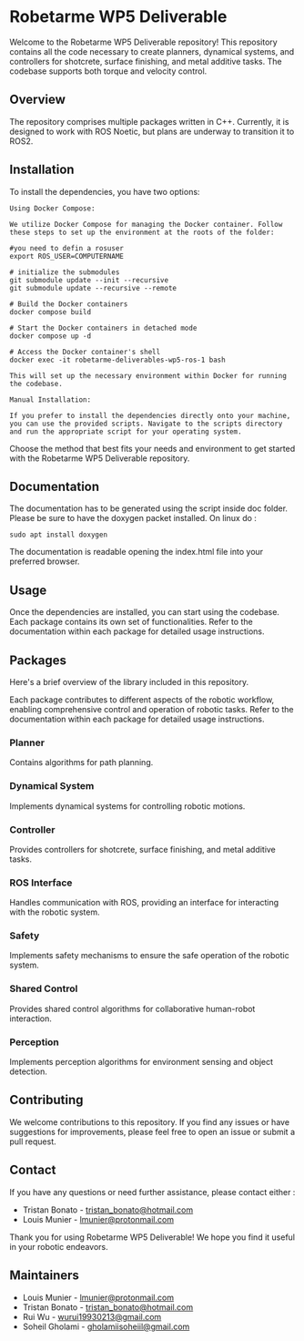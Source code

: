 # Robetarme WP5 Deliverable

Welcome to the Robetarme WP5 Deliverable repository! This repository contains all the code necessary to create planners, dynamical systems, and controllers for shotcrete, surface finishing, and metal additive tasks. The codebase supports both torque and velocity control.

## Overview

The repository comprises multiple packages written in C++. Currently, it is designed to work with ROS Noetic, but plans are underway to transition it to ROS2.

## Installation

To install the dependencies, you have two options:

    Using Docker Compose:

    We utilize Docker Compose for managing the Docker container. Follow these steps to set up the environment at the roots of the folder:

    #you need to defin a rosuser
    export ROS_USER=COMPUTERNAME

    # initialize the submodules
    git submodule update --init --recursive
    git submodule update --recursive --remote

    # Build the Docker containers
    docker compose build

    # Start the Docker containers in detached mode
    docker compose up -d

    # Access the Docker container's shell
    docker exec -it robetarme-deliverables-wp5-ros-1 bash

    This will set up the necessary environment within Docker for running the codebase.

    Manual Installation:

    If you prefer to install the dependencies directly onto your machine, you can use the provided scripts. Navigate to the scripts directory and run the appropriate script for your operating system.

Choose the method that best fits your needs and environment to get started with the Robetarme WP5 Deliverable repository.

## Documentation

The documentation has to be generated using the script inside doc folder. Please be sure to have the doxygen packet installed. On linux do :

    sudo apt install doxygen

The documentation is readable opening the index.html file into your preferred browser.

## Usage

Once the dependencies are installed, you can start using the codebase. Each package contains its own set of functionalities. Refer to the documentation within each package for detailed usage instructions.

## Packages

Here's a brief overview of the library included in this repository.

Each package contributes to different aspects of the robotic workflow, enabling comprehensive control and operation of robotic tasks. Refer to the documentation within each package for detailed usage instructions.

### Planner

Contains algorithms for path planning.

### Dynamical System

Implements dynamical systems for controlling robotic motions.

### Controller

Provides controllers for shotcrete, surface finishing, and metal additive tasks.

### ROS Interface

Handles communication with ROS, providing an interface for interacting with the robotic system.

### Safety

Implements safety mechanisms to ensure the safe operation of the robotic system.

### Shared Control

Provides shared control algorithms for collaborative human-robot interaction.

### Perception

Implements perception algorithms for environment sensing and object detection.

## Contributing

We welcome contributions to this repository. If you find any issues or have suggestions for improvements, please feel free to open an issue or submit a pull request.

## Contact

If you have any questions or need further assistance, please contact either :

- Tristan Bonato - <tristan_bonato@hotmail.com>
- Louis Munier - <lmunier@protonmail.com>

Thank you for using Robetarme WP5 Deliverable! We hope you find it useful in your robotic endeavors.

## Maintainers

- Louis Munier - <lmunier@protonmail.com>
- Tristan Bonato - <tristan_bonato@hotmail.com>
- Rui Wu - <wurui19930213@gmail.com>
- Soheil Gholami - <gholamiisoheiil@gmail.com>
